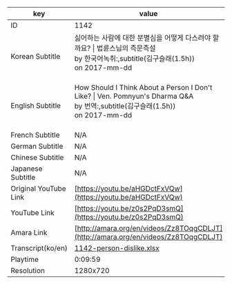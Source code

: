 |  key  |  value  |
|-------|---------|
| ID            | 1142 |
| Korean Subtitle | 싫어하는 사람에 대한 분별심을 어떻게 다스려야 할까요? \| 법륜스님의 즉문즉설<br>by 한국어녹취:,subtitle(김구슬래(1.5h))<br>on 2017-mm-dd<br><br>|
| English Subtitle | How Should I Think About a Person I Don't Like?  \| Ven. Pomnyun's Dharma Q&A<br>by 번역:,subtitle(김구슬래(1.5h))<br>on 2017-mm-dd<br><br>|
| French Subtitle | N/A |
| German Subtitle | N/A |
| Chinese Subtitle | N/A |
| Japanese Subtitle | N/A |
| Original YouTube Link  | [https://youtu.be/aHGDctFxVQw](https://youtu.be/aHGDctFxVQw) |
| YouTube Link  | [https://youtu.be/z0s2PqD3smQ](https://youtu.be/z0s2PqD3smQ) |
| Amara Link    | [http://amara.org/en/videos/Zz8TOqgCDLJT](http://amara.org/en/videos/Zz8TOqgCDLJT) |
| Transcript(ko/en) | [1142-person-dislike.xlsx](https://github.com/jungtosociety/dharma-qna/raw/master/sub/1142/1142-person-dislike.xlsx) |
| Playtime | 0:09:59 |
| Resolution | 1280x720|
